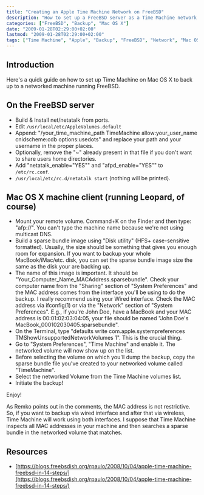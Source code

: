 ```yaml
---
title: "Creating an Apple Time Machine Network on FreeBSD"
description: "How to set up a FreeBSD server as a Time Machine network backup destination for Mac OS X."
categories: ["FreeBSD", "Backup", "Mac OS X"]
date: "2009-01-28T02:29:00+02:00"
lastmod: "2009-01-28T02:29:00+02:00"
tags: ["Time Machine", "Apple", "Backup", "FreeBSD", "Network", "Mac OS X"]
---
```


## Introduction

Here's a quick guide on how to set up Time Machine on Mac OS X to back up to a networked machine running FreeBSD.

## On the FreeBSD server

- Build & Install net/netatalk from ports.
- Edit `/usr/local/etc/AppleVolumes.default`
- Append: "/your_time_machine_path TimeMachine allow:your_user_name cnidscheme:cdb options:usedots" and replace your path and your username in the proper places.
- Optionally, remove the "~" already present in that file if you don't want to share users home directories.
- Add "netatalk_enable="YES"" and "afpd_enable="YES"" to `/etc/rc.conf`.
- `/usr/local/etc/rc.d/netatalk start` (nothing will be printed).

## Mac OS X machine client (running Leopard, of course)

- Mount your remote volume. Command+K on the Finder and then type: "afp://<machine IP address or local hostname if you have a local DNS server>". You can't type the machine name because we're not using multicast DNS.
- Build a sparse bundle image using "Disk utility" (HFS+ case-sensitive formatted). Usually, the size should be something that gives you enough room for expansion. If you want to backup your whole MacBook/iMac/etc. disk, you can set the sparse bundle image size the same as the disk your are backing up.
- The name of this image is important. It should be "Your_Computer_Name_MACAddress.sparsebundle". Check your computer name from the "Sharing" section of "System Preferences" and the MAC address comes from the interface you'll be using to do the backup. I really recommend using your Wired interface. Check the MAC address via ifconfig(1) or via the "Network" section of "System Preferences". E.g., if you're John Doe, have a MacBook and your MAC address is 00:01:02:03:04:05, your file should be named "John Doe's MacBook_000102030405.sparsebundle".
- On the Terminal, type "defaults write com.apple.systempreferences TMShowUnsupportedNetworkVolumes 1". This is the crucial thing.
- Go to "System Preferences", "Time Machine" and enable it. The networked volume will now show up on the list.
- Before selecting the volume on which you'll dump the backup, copy the sparse bundle file you've created to your networked volume called "TimeMachine".
- Select the networked Volume from the Time Machine volumes list.
- Initiate the backup!

Enjoy!

As Remko points out in the comments, the MAC address is not restrictive. So, if you want to backup via wired interface and after that via wireless, Time Machine will work using both interfaces. I suppose that Time Machine inspects all MAC addresses in your machine and then searches a sparse bundle in the networked volume that matches.

## Resources

- [https://blogs.freebsdish.org/rpaulo/2008/10/04/apple-time-machine-freebsd-in-14-steps/](https://blogs.freebsdish.org/rpaulo/2008/10/04/apple-time-machine-freebsd-in-14-steps/)

